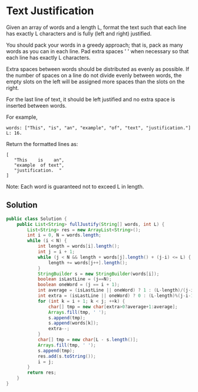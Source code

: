 # Text Justification

Given an array of words and a length L, format the text such that each line has exactly L characters and is fully (left and right) justified.

You should pack your words in a greedy approach; that is, pack as many words as you can in each line. Pad extra spaces ' ' when necessary so that each line has exactly L characters.

Extra spaces between words should be distributed as evenly as possible. If the number of spaces on a line do not divide evenly between words, the empty slots on the left will be assigned more spaces than the slots on the right.

For the last line of text, it should be left justified and no extra space is inserted between words.

For example,

    words: ["This", "is", "an", "example", "of", "text", "justification."]
    L: 16.

Return the formatted lines as:

    [
       "This    is    an",
       "example  of text",
       "justification.  "
    ]
    
Note: Each word is guaranteed not to exceed L in length.

## Solution

```java
public class Solution {
    public List<String> fullJustify(String[] words, int L) {
        List<String> res = new ArrayList<String>();
        int i = 0, N = words.length;
        while (i < N) {
            int length = words[i].length();
            int j = i + 1;
            while (j < N && length + words[j].length() + (j-i) <= L) {
                length += words[j++].length();
            }
            StringBuilder s = new StringBuilder(words[i]);
            boolean isLastLine = (j==N);
            boolean oneWord = (j == i + 1);
            int average = (isLastLine || oneWord) ? 1 : (L-length)/(j-i-1);
            int extra = (isLastLine || oneWord) ? 0 : (L-length)%(j-i-1);
            for (int k = i + 1; k < j; ++k) {
                char[] tmp = new char[extra>0?average+1:average];
                Arrays.fill(tmp, ' ');
                s.append(tmp);
                s.append(words[k]);
                extra--;
            }
            char[] tmp = new char[L - s.length()];
            Arrays.fill(tmp, ' ');
            s.append(tmp);
            res.add(s.toString());
            i = j;
        }
        return res;
    }
}
```